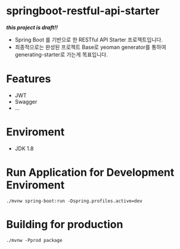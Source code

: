 # springboot-restful-api-starter

**_this project is draft!!_**

- Spring Boot 를 기반으로 한 RESTful API Starter 프로젝트입니다.
- 최종적으로는 완성된 프로젝트 Base로 yeoman generator를 통하여 generating-starter로 가는게 목표입니다.

# Features

- JWT
- Swagger
- ...

# Enviroment
- JDK 1.8

# Run Application for Development Enviroment
```
./mvnw spring-boot:run -Dspring.profiles.active=dev
```

# Building for production
```
./mvnw -Pprod package
```

